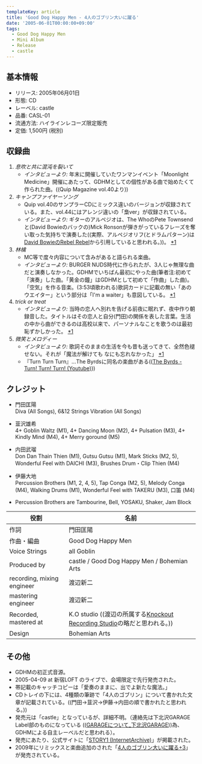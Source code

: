 ```yaml
---
templateKey: article
title: 'Good Dog Happy Men - 4人のゴブリン大いに躍る'
date: '2005-06-01T00:00:00+09:00'
tags:
  - Good Dog Happy Men
  - Mini Album
  - Release
  - castle
---
```

## 基本情報

* リリース: 2005年06月01日
* 形態: CD
* レーベル: castle
* 品番: CASL-01
* 流通方法: ハイラインレコーズ限定販売
* 定価: 1,500円 (税別)

## 収録曲

1. *息吹と共に混沌を裂いて*
   * *インタビューより:* 年末に開催していたワンマンイベント「Moonlight Medicine」開催にあたって、GDHMとしての個性がある曲で始めたくて作られた曲。((Quip Magazine vol.40より))
1. *キャンプファイヤーソング*
   * Quip vol.40のサンプラーCDにミックス違いのバージョンが収録されている。また、vol.44にはアレンジ違いの「梟ver」が収録されている。
   * *インタビューより:* ギターのアルペジオは、The WhoのPete Townsendと(David Bowieのバックの)Mick Ronsonが弾きがっているフレーズを奪い取った気持ちで演奏した((実際、アルペジオリフ(とドラムパターン)は[David BowieのRebel Rebel](https://www.youtube.com/results?search_query=David+Bowie+Rebel+Rebel)から引用していると思われる。))。 [*1](#f-ea9dc705 "Quip Magazine vol.40より")
1. *林檎*
   * MC等で度々内容について含みがあると語られる楽曲。
   * *インタビューより:* BURGER NUDS時代に作られたが、3人じゃ無理な曲だと演奏しなかった。GDHMでいちばん最初にやった曲(筆者注:初めて「演奏」した曲。「黄金の鐘」はGDHMとして初めて「作曲」した曲)。「空気」を作る音楽。(3:53頃歌われる)歌詞カードに記載の無い「あのウエイター」という部分は「I'm a waiter」も意図している。  [*1](#f-ea9dc705 "Quip Magazine vol.40より")
1. *trick or treat*
   * *インタビューより:* 当時の恋人へ別れを告げる前夜に眠れず、夜中作り朝録音した。タイトルはその恋人と自分(門田)の関係を表した言葉。生活の中から曲ができるのは高校以来で、パーソナルなことを歌うのは最初恥ずかしかった。 [*1](#f-ea9dc705 "Quip Magazine vol.40より")
1. *微笑とメロディー*
   * *インタビューより:* 歌詞そのままの生活を今も昔も送ってきて、全然色褪せない。それが「魔法が解けても なにも忘れなかった」 [*1](#f-ea9dc705 "Quip Magazine vol.40より")
   * 『Turn Turn Turn』…The Byrdsに同名の楽曲がある(([The Byrds - Turn! Turn! Turn! (Youtube)](https://www.youtube.com/results?search_query=The+Byrds+Turn%21+Turn%21+Turn%21)))

## クレジット

* 門田匡陽<br>
Diva (All Songs), 6&12 Strings Vibration (All Songs)
* 韮沢雄希<br>
4+ Goblin Waltz (M1), 4+ Dancing Moon (M2), 4+ Pulsation (M3), 4+ Kindly Mind (M4), 4+ Merry goround (M5)
* 内田武瑠<br>
Don Dan Thain Thien (M1), Gutsu Gutsu (M1), Mark Sticks (M2, 5), Wonderful Feel with DAICHI (M3), Brushes Drum・Clip Thien (M4)
* 伊藤大地<br>
Percussion Brothers (M1, 2, 4, 5), Tap Conga (M2, 5), Melody Conga (M4), Walking Drums (M1), Wonderful Feel with TAKERU (M3), 口笛 (M4)

* Percussion Brothers are Tambourine, Bell, YOSAKU, Shaker, Jam Block

役割 | 名前
-|-
作詞 | 門田匡陽
作曲・編曲 | Good Dog Happy Men
Voice Strings | all Goblin
Produced by | castle / Good Dog Happy Men / Bohemian Arts
recording, mixing engineer | 渡辺新二
mastering engineer | 渡辺新二
Recorded, mastered at | K.O studio ((渡辺の所属する[Knockout Recording Studio](/articles/2000/01/01/knockout)の略だと思われる。))
Design | Bohemian Arts

## その他

* GDHMの初正式音源。
* 2005-04-09 at 新宿LOFT のライブで、会場限定で先行発売された。
* 帯記載のキャッチコピーは「愛奏のままに、出でよ新たな魔法。」
* CDトレイの下には、4種類の筆跡で「4人のゴブリン」について書かれた文章が記載されている。((門田→韮沢→伊藤→内田の順で書かれたと思われる。))
* 発売元は「castle」となっているが、詳細不明。（連絡先は下北沢GARAGE Label部のものになっている (([GARAGEについて_下北沢GARAGE](http://www.garage.or.jp/garage/aboutg.html)))為、GDHMによる自主レーベルだと思われる）。
* 発売にあたり、公式サイトに「[STORY1 (InternetArchive)](http://web.archive.org/web/20070216074817/http://www.gooddoghappymen.com/story1.html)」が掲載された。
* 2009年にリミックスと楽曲追加のされた「[4人のゴブリン大いに躍る+3](/articles/2009-04-02-000000)」が発売されている。
